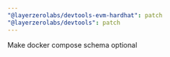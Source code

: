 ```yaml
---
"@layerzerolabs/devtools-evm-hardhat": patch
"@layerzerolabs/devtools": patch
---
```


Make docker compose schema optional
